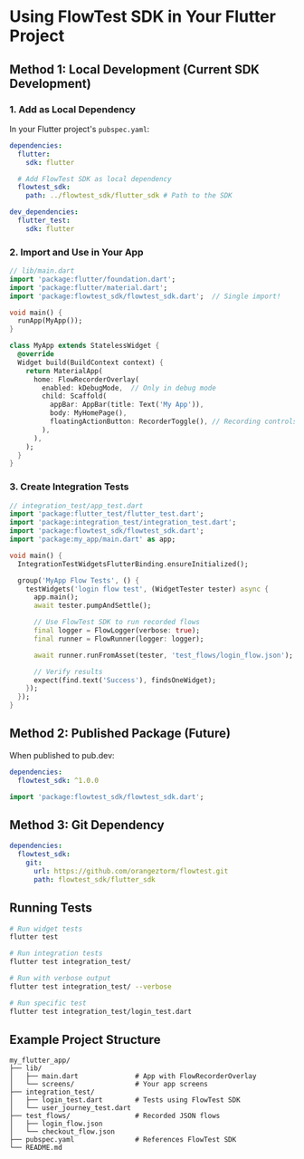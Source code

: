 # Using FlowTest SDK in Your Flutter Project

## Method 1: Local Development (Current SDK Development)

### 1. Add as Local Dependency

In your Flutter project's `pubspec.yaml`:

```yaml
dependencies:
  flutter:
    sdk: flutter

  # Add FlowTest SDK as local dependency
  flowtest_sdk:
    path: ../flowtest_sdk/flutter_sdk # Path to the SDK

dev_dependencies:
  flutter_test:
    sdk: flutter
```

### 2. Import and Use in Your App

```dart
// lib/main.dart
import 'package:flutter/foundation.dart';
import 'package:flutter/material.dart';
import 'package:flowtest_sdk/flowtest_sdk.dart';  // Single import!

void main() {
  runApp(MyApp());
}

class MyApp extends StatelessWidget {
  @override
  Widget build(BuildContext context) {
    return MaterialApp(
      home: FlowRecorderOverlay(
        enabled: kDebugMode,  // Only in debug mode
        child: Scaffold(
          appBar: AppBar(title: Text('My App')),
          body: MyHomePage(),
          floatingActionButton: RecorderToggle(), // Recording controls
        ),
      ),
    );
  }
}
```

### 3. Create Integration Tests

```dart
// integration_test/app_test.dart
import 'package:flutter_test/flutter_test.dart';
import 'package:integration_test/integration_test.dart';
import 'package:flowtest_sdk/flowtest_sdk.dart';
import 'package:my_app/main.dart' as app;

void main() {
  IntegrationTestWidgetsFlutterBinding.ensureInitialized();

  group('MyApp Flow Tests', () {
    testWidgets('login flow test', (WidgetTester tester) async {
      app.main();
      await tester.pumpAndSettle();

      // Use FlowTest SDK to run recorded flows
      final logger = FlowLogger(verbose: true);
      final runner = FlowRunner(logger: logger);

      await runner.runFromAsset(tester, 'test_flows/login_flow.json');

      // Verify results
      expect(find.text('Success'), findsOneWidget);
    });
  });
}
```

## Method 2: Published Package (Future)

When published to pub.dev:

```yaml
dependencies:
  flowtest_sdk: ^1.0.0
```

```dart
import 'package:flowtest_sdk/flowtest_sdk.dart';
```

## Method 3: Git Dependency

```yaml
dependencies:
  flowtest_sdk:
    git:
      url: https://github.com/orangeztorm/flowtest.git
      path: flowtest_sdk/flutter_sdk
```

## Running Tests

```bash
# Run widget tests
flutter test

# Run integration tests
flutter test integration_test/

# Run with verbose output
flutter test integration_test/ --verbose

# Run specific test
flutter test integration_test/login_test.dart
```

## Example Project Structure

```
my_flutter_app/
├── lib/
│   ├── main.dart              # App with FlowRecorderOverlay
│   └── screens/               # Your app screens
├── integration_test/
│   ├── login_test.dart        # Tests using FlowTest SDK
│   └── user_journey_test.dart
├── test_flows/                # Recorded JSON flows
│   ├── login_flow.json
│   └── checkout_flow.json
├── pubspec.yaml               # References FlowTest SDK
└── README.md
```
